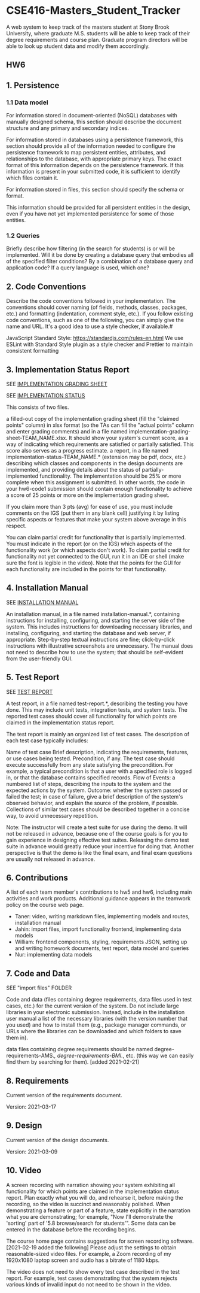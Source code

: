 # CSE416-Masters_Student_Tracker

A web system to keep track of the masters student at Stony Brook University, where graduate M.S. students will be able to keep track of their degree requirements and course plan. Graduate program directors will be able to look up student data and modify them accordingly.

## HW6

## 1. Persistence

### 1.1 Data model

For information stored in document-oriented (NoSQL) databases with manually designed schema, this section should describe the document structure and any primary and secondary indices.

For information stored in databases using a persistence framework, this section should provide all of the information needed to configure the persistence framework to map persistent entities, attributes, and relationships to the database, with appropriate primary keys. The exact format of this information depends on the persistence framework. If this information is present in your submitted code, it is sufficient to identify which files contain it.

For information stored in files, this section should specify the schema or format.

This information should be provided for all persistent entities in the design, even if you have not yet implemented persistence for some of those entities.

### 1.2 Queries

Briefly describe how filtering (in the search for students) is or will be implemented. Will it be done by creating a database query that embodies all of the specified filter conditions? By a combination of a database query and application code? If a query language is used, which one?

## 2. Code Conventions

Describe the code conventions followed in your implementation. The conventions should cover naming (of fields, methods, classes, packages, etc.) and formatting (indentation, comment style, etc.). If you follow existing code conventions, such as one of the following, you can simply give the name and URL. It's a good idea to use a style checker, if available.#

JavaScript Standard Style: https://standardjs.com/rules-en.html
We use ESLint with Standard Style plugin as a style checker and Prettier to maintain consistent formatting

## 3. Implementation Status Report

SEE [IMPLEMENTATION GRADING SHEET](implementation-grading-sheet-SADGE_GOOMBAS.xlsx)

SEE [IMPLEMENTATION STATUS](implementation-status-SADGE_GOOMBAS.md)

This consists of two files.

a filled-out copy of the implementation grading sheet (fill the "claimed points" column) in xlsx format (so the TAs can fill the "actual points" column and enter grading comments) and in a file named implementation-grading-sheet-TEAM_NAME.xlsx. It should show your system's current score, as a way of indicating which requirements are satisfied or partially satisfied. This score also serves as a progress estimate.
a report, in a file named implementation-status-TEAM_NAME.\* (extension may be pdf, docx, etc.) describing which classes and components in the design documents are implemented, and providing details about the status of partially-implemented functionality.
The implementation should be 25% or more complete when this assignment is submitted. In other words, the code in your hw6-code1 submission should contain enough functionality to achieve a score of 25 points or more on the implementation grading sheet.

If you claim more than 3 pts (avg) for ease of use, you must include comments on the IGS (put them in any blank cell) justifying it by listing specific aspects or features that make your system above average in this respect.

You can claim partial credit for functionality that is partially implemented. You must indicate in the report (or on the IGS) which aspects of the functionality work (or which aspects don't work). To claim partial credit for functionality not yet connected to the GUI, run it in an IDE or shell (make sure the font is legible in the video). Note that the points for the GUI for each functionality are included in the points for that functionality.

## 4. Installation Manual

SEE [INSTALLATION MANUAL](installation-manual.md)

An installation manual, in a file named installation-manual.\*, containing instructions for installing, configuring, and starting the server side of the system. This includes instructions for downloading necessary libraries, and installing, configuring, and starting the database and web server, if appropriate. Step-by-step textual instructions are fine; click-by-click instructions with illustrative screenshots are unnecessary. The manual does not need to describe how to use the system; that should be self-evident from the user-friendly GUI.

## 5. Test Report

SEE [TEST REPORT](test-report.md)

A test report, in a file named test-report.\*, describing the testing you have done. This may include unit tests, integration tests, and system tests. The reported test cases should cover all functionality for which points are claimed in the implementation status report.

The test report is mainly an organized list of test cases. The description of each test case typically includes:

Name of test case
Brief description, indicating the requirements, features, or use cases being tested.
Precondition, if any. The test case should execute successfully from any state satisfying the precondition. For example, a typical precondition is that a user with a specified role is logged in, or that the database contains specified records.
Flow of Events: a numbered list of steps, describing the inputs to the system and the expected actions by the system.
Outcome: whether the system passed or failed the test; in case of failure, give a brief description of the system's observed behavior, and explain the source of the problem, if possible.
Collections of similar test cases should be described together in a concise way, to avoid unnecessary repetition.

Note: The instructor will create a test suite for use during the demo. It will not be released in advance, because one of the course goals is for you to gain experience in designing effective test suites. Releasing the demo test suite in advance would greatly reduce your incentive for doing that. Another perspective is that the demo is like the final exam, and final exam questions are usually not released in advance.

## 6. Contributions

A list of each team member's contributions to hw5 and hw6, including main activities and work products. Additional guidance appears in the teamwork policy on the course web page.

- Taner: video, writing markdown files, implementing models and routes, installation manual
- Jahin: import files, import functionality frontend, implementing data models
- William: frontend components, styling, requirements JSON, setting up and writing homework documents, test report, data model and queries
- Nur: implementing data models

## 7. Code and Data

SEE "import files" FOLDER

Code and data (files containing degree requirements, data files used in test cases, etc.) for the current version of the system. Do not include large libraries in your electronic submission. Instead, include in the installation user manual a list of the necessary libraries (with the version number that you used) and how to install them (e.g., package manager commands, or URLs where the libraries can be downloaded and which folders to save them in).

data files containing degree requirements should be named degree-requirements-AMS._, degree-requirements-BMI._, etc. (this way we can easily find them by searching for them). [added 2021-02-21]

## 8. Requirements

Current version of the requirements document.

Version: 2021-03-17

## 9. Design

Current version of the design documents.

Version: 2021-03-09

## 10. Video

A screen recording with narration showing your system exhibiting all functionality for which points are claimed in the implementation status report. Plan exactly what you will do, and rehearse it, before making the recording, so the video is succinct and reasonably polished. When demonstrating a feature or part of a feature, state explicitly in the narration what you are demonstrating; for example, "Now I'll demonstrate the 'sorting' part of '5.8 browse/search for students'". Some data can be entered in the database before the recording begins.

The course home page contains suggestions for screen recording software. [2021-02-19 added the following] Please adjust the settings to obtain reasonable-sized video files. For example, a Zoom recording of my 1920x1080 laptop screen and audio has a bitrate of 1180 kbps.

The video does not need to show every test case described in the test report. For example, test cases demonstrating that the system rejects various kinds of invalid input do not need to be shown in the video.
